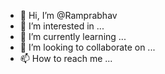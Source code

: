- 👋 Hi, I’m @Ramprabhav
- 👀 I’m interested in ...
- 🌱 I’m currently learning ...
- 💞️ I’m looking to collaborate on ...
- 📫 How to reach me ...

<!---
Ramprabhav/Ramprabhav is a ✨ special ✨ repository because its `README.md` (this file) appears on your GitHub profile.
You can click the Preview link to take a look at your changes.
--->
